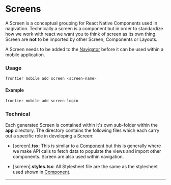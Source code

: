 # Screens

A Screen is a conceptual grouping for React Native Components used in nagivation. Technically a screen is a component but in order to standardize how we work with react we want you to think of screen as its own thing. Screen are **not** to be imported by other Screen, Components or Layouts.

A Screen needs to be added to the [Navigator](nagivation) before it can be used within a mobile application.
### Usage

```bash
frontier mobile add screen <screen-name>
```

#### Example
```bash
frontier mobile add screen login
```

### Technical

Each generated Screen is contained within it's own sub-folder within the **app** directory. The directory contains the following files which each carry out a specific role in developing a Screen:

*   \[screen\].**tsx**: This is similar to a [Component](component) but this is generally where we make API calls to fetch data to populate the views and import other components. Screen are also used within navigation.


*   \[screen\].**styles.tsx**: All Stylesheet file are the same as the stylesheet used shown in [Component](component).


***